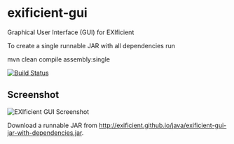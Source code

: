 # exificient-gui
Graphical User Interface (GUI) for  EXIficient

To create a single runnable JAR with all dependencies run

mvn clean compile assembly:single

[![Build Status](https://travis-ci.org/EXIficient/exificient-gui.svg?branch=master)](https://travis-ci.org/EXIficient/exificient-gui)

## Screenshot

![EXIficient GUI Screenshot](http://exificient.github.io/java/gui.png)

Download a runnable JAR from http://exificient.github.io/java/exificient-gui-jar-with-dependencies.jar.
